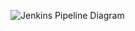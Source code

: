 ![Jenkins Pipeline Diagram](https://bl3302files.storage.live.com/y4pIBG8RE5uIZaePqPrzYkX9_fZfyOMXiGDF5F6oHCoO_1Ru-fPCNnMbIp3Oyziju6O512uCvGKjRNIFHnpOyXqNevMDWS_O24RVqQv9_gg-cWxmly0VJif7biE8a5-jP00LsyfYyukodylVd-rff2sXRdW10wE7xDu72W66bnQ2HaxmakBBkDEfqZjReV_CqfBum3YIODvZmAC_Sj3-bCu11eH3szj6S1yDSJwji9K1Og/jenkins_pipeline_diagram.png?psid=1&width=435&height=150)
